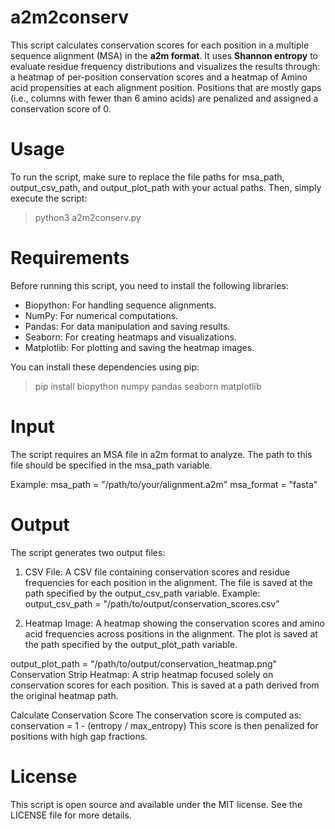 
# a2m2conserv
This script calculates conservation scores for each position in a multiple sequence alignment (MSA) in the **a2m format**. It uses **Shannon entropy** to evaluate residue frequency distributions and visualizes the results through: a heatmap of per-position conservation scores and a heatmap of Amino acid propensities at each alignment position. Positions that are mostly gaps (i.e., columns with fewer than 6 amino acids) are penalized and assigned a conservation score of 0.

# Usage
To run the script, make sure to replace the file paths for msa_path, output_csv_path, and output_plot_path with your actual paths. 
Then, simply execute the script:
> python3 a2m2conserv.py

# Requirements
Before running this script, you need to install the following libraries:
- Biopython: For handling sequence alignments.
- NumPy: For numerical computations.
- Pandas: For data manipulation and saving results.
- Seaborn: For creating heatmaps and visualizations.
- Matplotlib: For plotting and saving the heatmap images.

You can install these dependencies using pip:
> pip install biopython numpy pandas seaborn matplotlib

# Input
The script requires an MSA file in a2m format to analyze. The path to this file should be specified in the msa_path variable.

Example:
msa_path = "/path/to/your/alignment.a2m"
msa_format = "fasta"

# Output
The script generates two output files:

1. CSV File: A CSV file containing conservation scores and residue frequencies for each position in the alignment. The file is saved at the path specified by the output_csv_path variable.
Example:
output_csv_path = "/path/to/output/conservation_scores.csv"

2. Heatmap Image: A heatmap showing the conservation scores and amino acid frequencies across positions in the alignment. The plot is saved at the path specified by the output_plot_path variable.

output_plot_path = "/path/to/output/conservation_heatmap.png"
Conservation Strip Heatmap: A strip heatmap focused solely on conservation scores for each position. This is saved at a path derived from the original heatmap path.


Calculate Conservation Score
The conservation score is computed as:
conservation = 1 - (entropy / max_entropy)
This score is then penalized for positions with high gap fractions.


# License
This script is open source and available under the MIT license. See the LICENSE file for more details.
